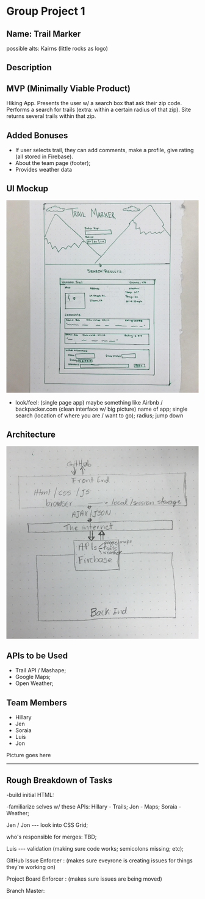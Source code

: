 # Group Project 1

## Name: Trail Marker
possible alts: Kairns (little rocks as logo)

## Description
## MVP (Minimally Viable Product)
Hiking App. Presents the user w/ a search box that ask their zip code. Performs a search for trails (extra: within a certain radius of that zip). Site returns several trails within that zip. 
## Added Bonuses
- If user selects trail, they can add comments, make a profile, give rating (all stored in Firebase).
- About the team page (footer);
- Provides weather data

## UI Mockup
![alt text](https://github.com/0n11san/Project1/blob/master/UI%20Mockup.jpg)

- look/feel: (single page app) maybe something like Airbnb / backpacker.com (clean interface w/ big picture) name of app; single search  (location of where you are / want to go); radius; jump down

## Architecture
![alt text](https://github.com/0n11san/Project1/blob/master/Architecture.jpg)

## APIs to be Used

- Trail API / Mashape; 
- Google Maps; 
- Open Weather;

## Team Members

- Hillary
- Jen
- Soraia
- Luis
- Jon

Picture goes here
__________________

## Rough Breakdown of Tasks
-build initial HTML: 

-familiarize selves w/ these APIs:
Hillary - Trails;
Jon - Maps;
Soraia - Weather; 

Jen / Jon --- look into CSS Grid;

who's responsible for merges: TBD;

Luis --- validation (making sure code works; semicolons missing; etc);

GitHub Issue Enforcer : 
(makes sure eveyrone is creating issues for things they're working on)

Project Board Enforcer :
(makes sure issues are being moved)

Branch Master: 
 

